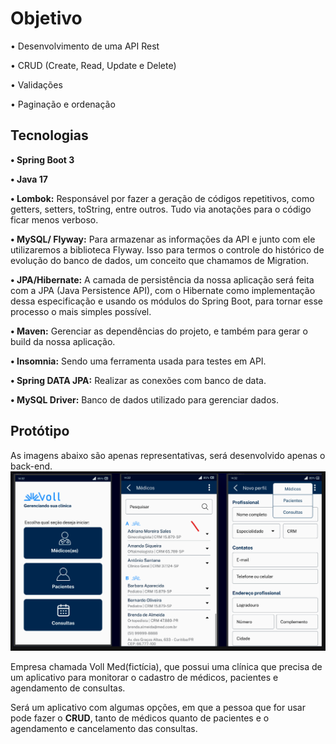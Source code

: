 <b><h1>Objetivo</h1></b>

• Desenvolvimento de uma API Rest

• CRUD (Create, Read, Update e Delete)

• Validações

• Paginação e ordenação

<b><h2>Tecnologias</h2></b>

**• Spring Boot 3**

**• Java 17**

**• Lombok:**
Responsável por fazer a geração de códigos repetitivos, como getters, setters, toString, entre outros. Tudo via anotações para o código ficar menos verboso.

**• MySQL/ Flyway:**
Para armazenar as informações da API e junto com ele utilizaremos a biblioteca Flyway. Isso para termos o controle do histórico de evolução do banco de dados, um conceito que chamamos de Migration.

**• JPA/Hibernate:**
A camada de persistência da nossa aplicação será feita com a JPA (Java Persistence API), com o Hibernate como implementação dessa especificação e usando os módulos do Spring Boot, para tornar esse processo o mais simples possível.

**• Maven:**
Gerenciar as dependências do projeto, e também para gerar o build da nossa aplicação.

**• Insomnia:**
Sendo uma ferramenta usada para testes em API.

**• Spring DATA JPA:**
Realizar as conexões com banco de data.

**• MySQL Driver:**
Banco de dados utilizado para gerenciar dados.

<b><h2>Protótipo</h2></b>
As imagens abaixo são apenas representativas, será desenvolvido apenas o back-end.
![Imagem representativa do programa](PrototipoProjeto.png)


Empresa chamada Voll Med(fictícia), que possui uma clínica que precisa de um aplicativo para monitorar o cadastro de médicos, pacientes e agendamento de consultas.

Será um aplicativo com algumas opções, em que a pessoa que for usar pode fazer o <b>CRUD</b>, tanto de médicos quanto de pacientes e o agendamento e cancelamento das consultas.

